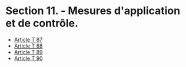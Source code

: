 # Section 11. - Mesures d'application et de contrôle.

- [Article T 87](article-t-87.md)
- [Article T 88](article-t-88.md)
- [Article T 89](article-t-89.md)
- [Article T 90](article-t-90.md)
